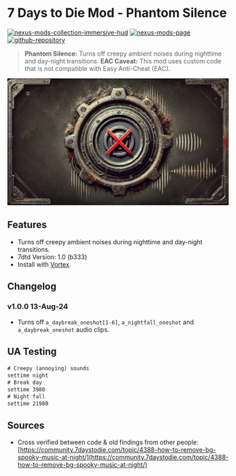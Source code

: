 # 7 Days to Die Mod - Phantom Silence

[![nexus-mods-collection-immersive-hud](https://img.shields.io/badge/Nexus%20Mods%20Collection-Immersive%20HUD%20-orange?style=flat-square&logo=spinrilla)](https://next.nexusmods.com/7daystodie/collections/epfqzi) [![nexus-mods-page](https://img.shields.io/badge/Nexus%20Mod-Phantom%20Silence%20-orange?style=flat-square&logo=spinrilla)](https://www.nexusmods.com/7daystodie/mods/5749) [![github-repository](https://img.shields.io/badge/GitHub-Repository-green?style=flat-square&logo=github)](https://github.com/rdok/7dtd_phantom_silence)

> **Phantom Silence:** Turns off creepy ambient noises during nighttime and day-night transitions.
> **EAC Caveat:** This mod uses custom code that is not compatible with Easy Anti-Cheat (EAC).

[![Phantom Silence Showcase](https://github.com/rdok/7dtd_phantom_silence/blob/main/documentation/showcase.jpg?raw=true)](https://www.nexusmods.com/7daystodie/mods/5749)

## Features
- Turns off creepy ambient noises during nighttime and day-night transitions.
- 7dtd Version: 1.0 (b333)
- Install with [Vortex](https://www.nexusmods.com/about/vortex/).

## Changelog
### v1.0.0 13-Aug-24
- Turns off `a_daybreak_oneshot[1-6]`, `a_nightfall_oneshot` and `a_daybreak_oneshot` audio clips.

## UA Testing
```
# Creepy (annoying) sounds
settime night
# Break day
settime 3980
# Night fall
settime 21980
```

## Sources
- Cross verified between code & old findings from other people: [https://community.7daystodie.com/topic/4388-how-to-remove-bg-spooky-music-at-night/](https://community.7daystodie.com/topic/4388-how-to-remove-bg-spooky-music-at-night/)